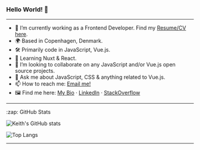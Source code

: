 ### Hello World! 👋
---
- 🔭 I’m currently working as a Frontend Developer. Find my [Resume/CV here](https://keith-machado-dev.netlify.app/).
- 🌍 Based in Copenhagen, Denmark.
- 🛠 Primarily code in JavaScript, Vue.js.
- 📖 Learning Nuxt & React.
- 👯 I’m looking to collaborate on any JavaScript and/or Vue.js open source projects.
- 💬 Ask me about JavaScript, CSS & anything related to Vue.js.
- 📫 How to reach me: [Email me!](mailto:keithmchd48@gmail.com)
- 🖼️ Find me here: [My Bio](https://bio.to/keith-dev) · [LinkedIn](https://www.linkedin.com/in/keith-machado-591a6181/) · [StackOverflow](https://stackoverflow.com/users/10595316/keith-m)

---
<summary>:zap: GitHub Stats</summary>

  ![Keith's GitHub stats](https://github-readme-stats.vercel.app/api?username=keithmchd48&show_icons=true&theme=ambient_gradient)

  
  ![Top Langs](https://github-readme-stats.vercel.app/api/top-langs/?username=keithmchd48&hide_progress=false&layout=compact)

---

